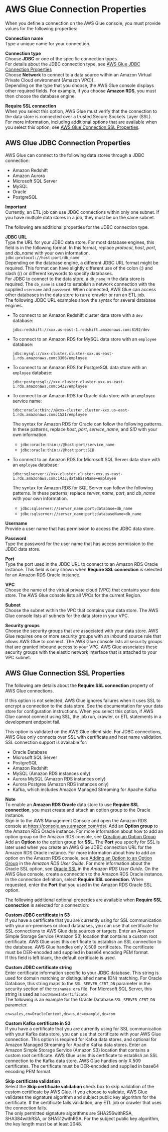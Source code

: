 # AWS Glue Connection Properties<a name="connection-defining"></a>

When you define a connection on the AWS Glue console, you must provide values for the following properties:

**Connection name**  
Type a unique name for your connection\.

**Connection type**  
Choose **JDBC** or one of the specific connection types\.   
For details about the JDBC connection type, see [AWS Glue JDBC Connection Properties](#connection-properties-jdbc)  
Choose **Network** to connect to a data source within an Amazon Virtual Private Cloud environment \(Amazon VPC\)\)\.  
Depending on the type that you choose, the AWS Glue console displays other required fields\. For example, if you choose **Amazon RDS**, you must then choose the database engine\.

**Require SSL connection**  
When you select this option, AWS Glue must verify that the connection to the data store is connected over a trusted Secure Sockets Layer \(SSL\)\.  
For more information, including additional options that are available when you select this option, see [AWS Glue Connection SSL Properties](#connection-properties-SSL)\.

## AWS Glue JDBC Connection Properties<a name="connection-properties-jdbc"></a>

AWS Glue can connect to the following data stores through a JDBC connection:
+ Amazon Redshift
+ Amazon Aurora
+ Microsoft SQL Server
+ MySQL
+ Oracle
+ PostgreSQL

**Important**  
Currently, an ETL job can use JDBC connections within only one subnet\. If you have multiple data stores in a job, they must be on the same subnet\.

The following are additional properties for the JDBC connection type\.

**JDBC URL**  
Type the URL for your JDBC data store\. For most database engines, this field is in the following format\. In this format, replace *protocol*, *host*, *port*, and *db\_name* with your own information\.  
 ` jdbc:protocol://host:port/db_name `   
Depending on the database engine, a different JDBC URL format might be required\. This format can have slightly different use of the colon \(:\) and slash \(/\) or different keywords to specify databases\.   
For JDBC to connect to the data store, a `db_name` in the data store is required\. The `db_name` is used to establish a network connection with the supplied `username` and `password`\. When connected, AWS Glue can access other databases in the data store to run a crawler or run an ETL job\.  
The following JDBC URL examples show the syntax for several database engines\.  
+ To connect to an Amazon Redshift cluster data store with a `dev` database:

   `jdbc:redshift://xxx.us-east-1.redshift.amazonaws.com:8192/dev` 
+ To connect to an Amazon RDS for MySQL data store with an `employee` database:

   `jdbc:mysql://xxx-cluster.cluster-xxx.us-east-1.rds.amazonaws.com:3306/employee` 
+ To connect to an Amazon RDS for PostgreSQL data store with an `employee` database:

   `jdbc:postgresql://xxx-cluster.cluster-xxx.us-east-1.rds.amazonaws.com:5432/employee` 
+ To connect to an Amazon RDS for Oracle data store with an `employee` service name:

   `jdbc:oracle:thin://@xxx-cluster.cluster-xxx.us-east-1.rds.amazonaws.com:1521/employee` 

  The syntax for Amazon RDS for Oracle can follow the following patterns\. In these patterns, replace *host*, *port*, *service\_name*, and *SID* with your own information\.
  + `jdbc:oracle:thin://@host:port/service_name`
  + `jdbc:oracle:thin://@host:port:SID`
+ To connect to an Amazon RDS for Microsoft SQL Server data store with an `employee` database:

   `jdbc:sqlserver://xxx-cluster.cluster-xxx.us-east-1.rds.amazonaws.com:1433;databaseName=employee` 

  The syntax for Amazon RDS for SQL Server can follow the following patterns\. In these patterns, replace *server\_name*, *port*, and *db\_name* with your own information\. 
  + `jdbc:sqlserver://server_name:port;database=db_name`
  + `jdbc:sqlserver://server_name:port;databaseName=db_name`

**Username**  
Provide a user name that has permission to access the JDBC data store\.

**Password**  
Type the password for the user name that has access permission to the JDBC data store\.

**Port**  
Type the port used in the JDBC URL to connect to an Amazon RDS Oracle instance\. This field is only shown when **Require SSL connection** is selected for an Amazon RDS Oracle instance\.

**VPC**  
Choose the name of the virtual private cloud \(VPC\) that contains your data store\. The AWS Glue console lists all VPCs for the current Region\.

**Subnet**  
Choose the subnet within the VPC that contains your data store\. The AWS Glue console lists all subnets for the data store in your VPC\. 

**Security groups**  
Choose the security groups that are associated with your data store\. AWS Glue requires one or more security groups with an inbound source rule that allows AWS Glue to connect\. The AWS Glue console lists all security groups that are granted inbound access to your VPC\. AWS Glue associates these security groups with the elastic network interface that is attached to your VPC subnet\.

## AWS Glue Connection SSL Properties<a name="connection-properties-SSL"></a>

The following are details about the **Require SSL connection** property of AWS Glue connections\.

 If this option is not selected, AWS Glue ignores failures when it uses SSL to encrypt a connection to the data store\. See the documentation for your data store for configuration instructions\. When you select this option, if AWS Glue cannot connect using SSL, the job run, crawler, or ETL statements in a development endpoint fail\.

This option is validated on the AWS Glue client side\. For JDBC connections, AWS Glue only connects over SSL with certificate and host name validation\. SSL connection support is available for: 
+ Oracle Database
+ Microsoft SQL Server
+ PostgreSQL
+ Amazon Redshift
+ MySQL \(Amazon RDS instances only\)
+ Aurora MySQL \(Amazon RDS instances only\)
+ Aurora Postgres \(Amazon RDS instances only\)
+ Kafka, which includes Amazon Managed Streaming for Apache Kafka

**Note**  
To enable an **Amazon RDS Oracle** data store to use **Require SSL connection**, you must create and attach an option group to the Oracle instance\.  
Sign in to the AWS Management Console and open the Amazon RDS console at [https://console\.aws\.amazon\.com/rds/](https://console.aws.amazon.com/rds/)\.
Add an **Option group** to the Amazon RDS Oracle instance\. For more information about how to add an option group on the Amazon RDS console, see [Creating an Option Group](https://docs.aws.amazon.com/AmazonRDS/latest/UserGuide/USER_WorkingWithOptionGroups.html#USER_WorkingWithOptionGroups.Create)
Add an **Option** to the option group for **SSL**\. The **Port** you specify for SSL is later used when you create an AWS Glue JDBC connection URL for the Amazon RDS Oracle instance\. For more information about how to add an option on the Amazon RDS console, see [Adding an Option to an Option Group](https://docs.aws.amazon.com/AmazonRDS/latest/UserGuide/USER_WorkingWithOptionGroups.html#USER_WorkingWithOptionGroups.AddOption) in the *Amazon RDS User Guide*\. For more information about the Oracle SSL option, see [Oracle SSL](https://docs.aws.amazon.com/AmazonRDS/latest/UserGuide/Appendix.Oracle.Options.SSL.html) in the *Amazon RDS User Guide*\. 
On the AWS Glue console, create a connection to the Amazon RDS Oracle instance\. In the connection definition, select **Require SSL connection**\. When requested, enter the **Port** that you used in the Amazon RDS Oracle SSL option\. 

The following additional optional properties are available when **Require SSL connection** is selected for a connection:

**Custom JDBC certificate in S3**  
If you have a certificate that you are currently using for SSL communication with your on\-premises or cloud databases, you can use that certificate for SSL connections to AWS Glue data sources or targets\. Enter an Amazon Simple Storage Service \(Amazon S3\) location that contains a custom root certificate\. AWS Glue uses this certificate to establish an SSL connection to the database\. AWS Glue handles only X\.509 certificates\. The certificate must be DER\-encoded and supplied in base64 encoding PEM format\.  
If this field is left blank, the default certificate is used\.

**Custom JDBC certificate string**  
Enter certificate information specific to your JDBC database\. This string is used for domain matching or distinguished name \(DN\) matching\. For Oracle Database, this string maps to the `SSL_SERVER_CERT_DN` parameter in the security section of the `tnsnames.ora` file\. For Microsoft SQL Server, this string is used as `hostNameInCertificate`\.  
The following is an example for the Oracle Database `SSL_SERVER_CERT_DN` parameter\.  

```
cn=sales,cn=OracleContext,dc=us,dc=example,dc=com
```

**Custom Kafka certificate in S3**  
If you have a certificate that you are currently using for SSL communication with your Kafka data store, you can use that certificate with your AWS Glue connection\. This option is required for Kafka data stores, and optional for Amazon Managed Streaming for Apache Kafka data stores\. Enter an Amazon Simple Storage Service \(Amazon S3\) location that contains a custom root certificate\. AWS Glue uses this certificate to establish an SSL connection to the Kafka data store\. AWS Glue handles only X\.509 certificates\. The certificate must be DER\-encoded and supplied in base64 encoding PEM format\. 

**Skip certificate validation**  
Select the **Skip certificate validation** check box to skip validation of the custom certificate by AWS Glue\. If you choose to validate, AWS Glue validates the signature algorithm and subject public key algorithm for the certificate\. If the certificate fails validation, any ETL job or crawler that uses the connection fails\.  
The only permitted signature algorithms are SHA256withRSA, SHA384withRSA, or SHA512withRSA\. For the subject public key algorithm, the key length must be at least 2048\.
